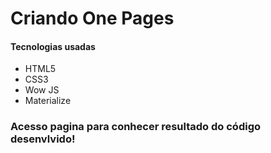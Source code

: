 # Criando One Pages
<h4>Tecnologias usadas</h4>
<ul>
    <li>HTML5</li>
    <li>CSS3</li>
    <li>Wow JS</li>
    <li>Materialize</li>
</ul> 
 <h3>Acesso pagina para conhecer resultado do código desenvlvido!</h3>
